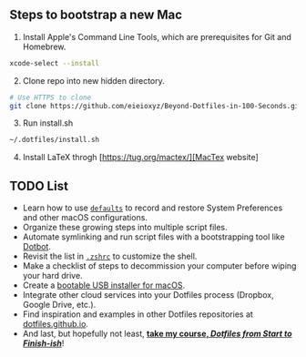 ## Steps to bootstrap a new Mac

1. Install Apple's Command Line Tools, which are prerequisites for Git and Homebrew.
```zsh
xcode-select --install
```

2. Clone repo into new hidden directory.

```zsh
# Use HTTPS to clone
git clone https://github.com/eieioxyz/Beyond-Dotfiles-in-100-Seconds.git ~/.dotfiles
```

3. Run install.sh
```zsh
~/.dotfiles/install.sh
```

4. Install LaTeX throgh [https://tug.org/mactex/][MacTex website]


## TODO List

- Learn how to use [`defaults`](https://macos-defaults.com/#%F0%9F%99%8B-what-s-a-defaults-command) to record and restore System Preferences and other macOS configurations.
- Organize these growing steps into multiple script files.
- Automate symlinking and run script files with a bootstrapping tool like [Dotbot](https://github.com/anishathalye/dotbot).
- Revisit the list in [`.zshrc`](.zshrc) to customize the shell.
- Make a checklist of steps to decommission your computer before wiping your hard drive.
- Create a [bootable USB installer for macOS](https://support.apple.com/en-us/HT201372).
- Integrate other cloud services into your Dotfiles process (Dropbox, Google Drive, etc.).
- Find inspiration and examples in other Dotfiles repositories at [dotfiles.github.io](https://dotfiles.github.io/).
- And last, but hopefully not least, [**take my course, *Dotfiles from Start to Finish-ish***](https://www.udemy.com/course/dotfiles-from-start-to-finish-ish/?referralCode=445BE0B541C48FE85276 "Learn Dotfiles from Start to Finish-ish on Udemy"
)!

